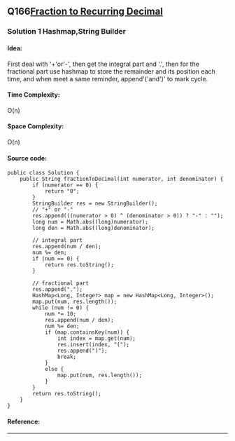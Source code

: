 ## Q166[Fraction to Recurring Decimal](https://leetcode.com/problems/fraction-to-recurring-decimal/) 

### Solution 1 Hashmap,String Builder
#### Idea:
First deal with '+'or'-', then get the integral part and '.', then for the fractional part use hashmap to 
store the remainder and its position each time, and when meet a same reminder, append'('and')' to mark cycle.
#### Time Complexity: 
O(n)
#### Space Complexity:
O(n)
#### Source code:
```
public class Solution {
    public String fractionToDecimal(int numerator, int denominator) {
        if (numerator == 0) {
            return "0";
        }
        StringBuilder res = new StringBuilder();
        // "+" or "-"
        res.append(((numerator > 0) ^ (denominator > 0)) ? "-" : "");
        long num = Math.abs((long)numerator);
        long den = Math.abs((long)denominator);

        // integral part
        res.append(num / den);
        num %= den;
        if (num == 0) {
            return res.toString();
        }

        // fractional part
        res.append(".");
        HashMap<Long, Integer> map = new HashMap<Long, Integer>();
        map.put(num, res.length());
        while (num != 0) {
            num *= 10;
            res.append(num / den);
            num %= den;
            if (map.containsKey(num)) {
                int index = map.get(num);
                res.insert(index, "(");
                res.append(")");
                break;
            }
            else {
                map.put(num, res.length());
            }
        }
        return res.toString();
    }
}

```
#### Reference:

---

